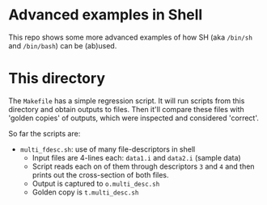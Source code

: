 Advanced examples in Shell
===========

This repo shows some more advanced examples of how SH (aka `/bin/sh` and
`/bin/bash`) can be (ab)used.

# This directory

The `Makefile` has a simple regression script. It will run scripts from this
directory and obtain outputs to files. Then it'll compare these files with
'golden copies' of outputs, which were inspected and considered 'correct'.

So far the scripts are:

- `multi_fdesc.sh`: use of many file-descriptors in shell
   - Input files are 4-lines each: `data1.i` and `data2.i` (sample data)
   - Script reads each on of them through descriptors `3` and `4` and then
     prints out the cross-section of both files.
   - Output is captured to `o.multi_desc.sh`
   - Golden copy is `t.multi_desc.sh`
